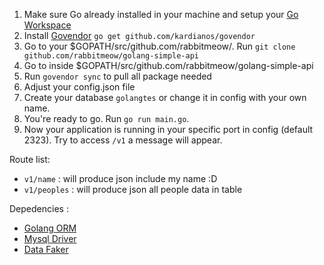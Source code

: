 1. Make sure Go already installed in your machine and setup your [Go Workspace](https://golang.org/doc/code.html#Workspaces)
2. Install [Govendor](https://github.com/kardianos/govendor) `go get github.com/kardianos/govendor`
3. Go to your $GOPATH/src/github.com/rabbitmeow/. Run `git clone github.com/rabbitmeow/golang-simple-api`
4. Go to inside $GOPATH/src/github.com/rabbitmeow/golang-simple-api
5. Run `govendor sync` to pull all package needed
6. Adjust your config.json file
7. Create your database `golangtes` or change it in config with your own name.
8. You're ready to go. Run `go run main.go`.
9. Now your application is running in your specific port in config (default 2323). Try to access `/v1` a message will appear.

Route list:
* `v1/name` : will produce json include my name :D
* `v1/peoples` : will produce json all people data in table

Depedencies :
- [Golang ORM](https://github.com/jinzhu/gorm)
- [Mysql Driver](https://github.com/go-sql-driver/mysql)
- [Data Faker](https://github.com/bxcodec/faker)
